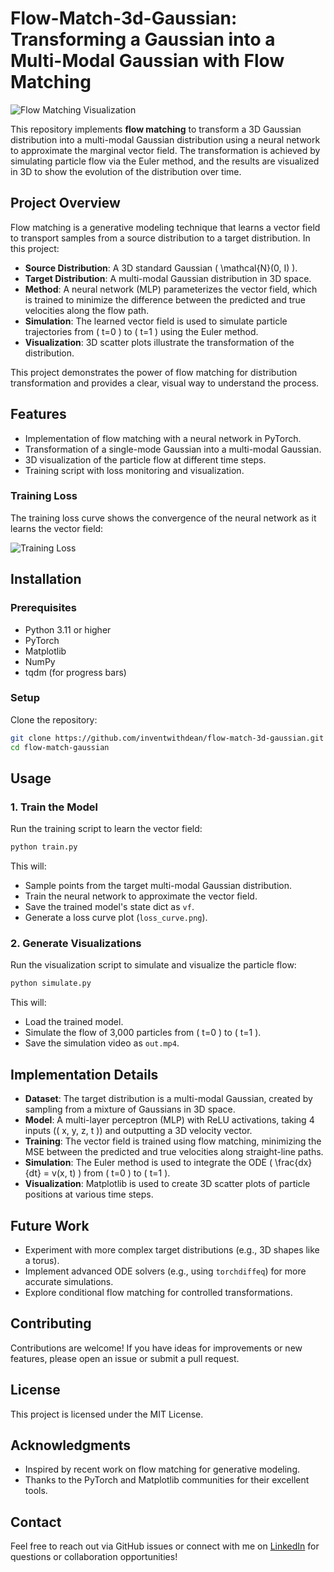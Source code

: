 # Flow-Match-3d-Gaussian: Transforming a Gaussian into a Multi-Modal Gaussian with Flow Matching

![Flow Matching Visualization](![simulation](https://github.com/user-attachments/assets/a594c240-067b-400d-a9c7-1f27c9cbec5e)
)

This repository implements **flow matching** to transform a 3D Gaussian distribution into a multi-modal Gaussian distribution using a neural network to approximate the marginal vector field. The transformation is achieved by simulating particle flow via the Euler method, and the results are visualized in 3D to show the evolution of the distribution over time.

## Project Overview

Flow matching is a generative modeling technique that learns a vector field to transport samples from a source distribution to a target distribution. In this project:
- **Source Distribution**: A 3D standard Gaussian \( \mathcal{N}(0, I) \).
- **Target Distribution**: A multi-modal Gaussian distribution in 3D space.
- **Method**: A neural network (MLP) parameterizes the vector field, which is trained to minimize the difference between the predicted and true velocities along the flow path.
- **Simulation**: The learned vector field is used to simulate particle trajectories from \( t=0 \) to \( t=1 \) using the Euler method.
- **Visualization**: 3D scatter plots illustrate the transformation of the distribution.

This project demonstrates the power of flow matching for distribution transformation and provides a clear, visual way to understand the process.

## Features
- Implementation of flow matching with a neural network in PyTorch.
- Transformation of a single-mode Gaussian into a multi-modal Gaussian.
- 3D visualization of the particle flow at different time steps.
- Training script with loss monitoring and visualization.

### Training Loss
The training loss curve shows the convergence of the neural network as it learns the vector field:

![Training Loss](![loss_curve](https://github.com/user-attachments/assets/eba5c125-fb7e-4c94-9964-35e3cbda7dd8)
)

## Installation

### Prerequisites
- Python 3.11 or higher
- PyTorch
- Matplotlib
- NumPy
- tqdm (for progress bars)

### Setup
Clone the repository:
   ```bash
   git clone https://github.com/inventwithdean/flow-match-3d-gaussian.git
   cd flow-match-gaussian
   ```

## Usage

### 1. Train the Model
Run the training script to learn the vector field:
```bash
python train.py
```
This will:
- Sample points from the target multi-modal Gaussian distribution.
- Train the neural network to approximate the vector field.
- Save the trained model's state dict as `vf`.
- Generate a loss curve plot (`loss_curve.png`).

### 2. Generate Visualizations
Run the visualization script to simulate and visualize the particle flow:
```bash
python simulate.py
```
This will:
- Load the trained model.
- Simulate the flow of 3,000 particles from \( t=0 \) to \( t=1 \).
- Save the simulation video as `out.mp4`.

## Implementation Details

- **Dataset**: The target distribution is a multi-modal Gaussian, created by sampling from a mixture of Gaussians in 3D space.
- **Model**: A multi-layer perceptron (MLP) with ReLU activations, taking 4 inputs (\( x, y, z, t \)) and outputting a 3D velocity vector.
- **Training**: The vector field is trained using flow matching, minimizing the MSE between the predicted and true velocities along straight-line paths.
- **Simulation**: The Euler method is used to integrate the ODE \( \frac{dx}{dt} = v(x, t) \) from \( t=0 \) to \( t=1 \).
- **Visualization**: Matplotlib is used to create 3D scatter plots of particle positions at various time steps.

## Future Work
- Experiment with more complex target distributions (e.g., 3D shapes like a torus).
- Implement advanced ODE solvers (e.g., using `torchdiffeq`) for more accurate simulations.
- Explore conditional flow matching for controlled transformations.

## Contributing
Contributions are welcome! If you have ideas for improvements or new features, please open an issue or submit a pull request.

## License
This project is licensed under the MIT License.

## Acknowledgments
- Inspired by recent work on flow matching for generative modeling.
- Thanks to the PyTorch and Matplotlib communities for their excellent tools.

## Contact
Feel free to reach out via GitHub issues or connect with me on [LinkedIn](https://www.linkedin.com/in/inventwithdean) for questions or collaboration opportunities!
